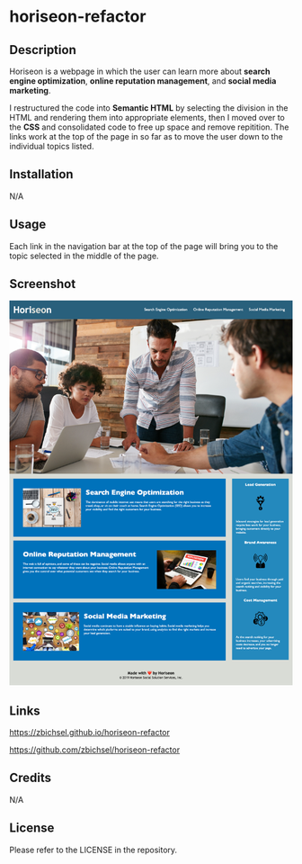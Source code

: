 # horiseon-refactor

## Description

Horiseon is a webpage in which the user can learn more about **search engine optimization**, **online reputation management**, and **social media marketing**.

I restructured the code into **Semantic HTML** by selecting the division in the HTML and rendering them into appropriate elements, then I moved over to the **CSS** and consolidated code to free up space and remove repitition. The links work at the top of the page in so far as to move the user down to the individual topics listed.


## Installation

N/A

## Usage

Each link in the navigation bar at the top of the page will bring you to the topic selected in the middle of the page.

## Screenshot

![Screenshot](./assets/images/horiseon-refactor.png)

## Links

https://zbichsel.github.io/horiseon-refactor

https://github.com/zbichsel/horiseon-refactor

## Credits

N/A

## License

Please refer to the LICENSE in the repository.